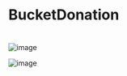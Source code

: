 # BucketDonation
#
![image](https://user-images.githubusercontent.com/71537694/164094377-8c074da9-e34a-433d-80b4-1a91ed624f80.png)

![image](https://user-images.githubusercontent.com/71537694/164090495-82999963-999e-456e-81f1-d2307c58dbd5.png)

